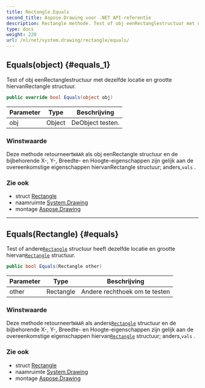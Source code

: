 ```yaml
---
title: Rectangle.Equals
second_title: Aspose.Drawing voor .NET API-referentie
description: Rectangle methode. Test of obj eenRectanglestructuur met dezelfde locatie en grootte hiervanRectangle structuur.
type: docs
weight: 220
url: /nl/net/system.drawing/rectangle/equals/
---
```

## Equals(object) {#equals_1}

Test of obj eenRectanglestructuur met dezelfde locatie en grootte hiervanRectangle structuur.

```csharp
public override bool Equals(object obj)
```

| Parameter | Type | Beschrijving |
| --- | --- | --- |
| obj | Object | DeObject testen. |

### Winstwaarde

Deze methode retourneert`WAAR` als obj eenRectangle structuur en de bijbehorende X-, Y-, Breedte- en Hoogte-eigenschappen zijn gelijk aan de overeenkomstige eigenschappen hiervanRectangle structuur; anders,`vals` .

### Zie ook

* struct [Rectangle](../)
* naamruimte [System.Drawing](../../rectangle/)
* montage [Aspose.Drawing](../../../)

---

## Equals(Rectangle) {#equals}

Test of andere[`Rectangle`](../) structuur heeft dezelfde locatie en grootte hiervan[`Rectangle`](../) structuur.

```csharp
public bool Equals(Rectangle other)
```

| Parameter | Type | Beschrijving |
| --- | --- | --- |
| other | Rectangle | Andere rechthoek om te testen |

### Winstwaarde

Deze methode retourneert`WAAR` als anders[`Rectangle`](../) structuur en de bijbehorende X-, Y-, Breedte- en Hoogte-eigenschappen zijn gelijk aan de overeenkomstige eigenschappen hiervan[`Rectangle`](../) structuur; anders,`vals` .

### Zie ook

* struct [Rectangle](../)
* naamruimte [System.Drawing](../../rectangle/)
* montage [Aspose.Drawing](../../../)


